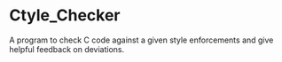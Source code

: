 # Ctyle_Checker
A program to check C code against a given style enforcements and give helpful feedback on deviations. 
